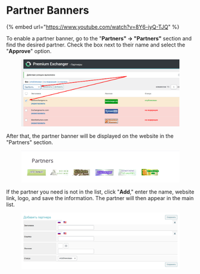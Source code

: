 # Partner Banners

{% embed url="https://www.youtube.com/watch?v=8Y6-iyQ-TJQ" %}

To enable a partner banner, go to the "**Partners" -> "Partners"** section and find the desired partner. Check the box next to their name and select the "**Approve**" option.

<figure><img src="../../.gitbook/assets/Screenshot_5 (4)_eng.png" alt=""><figcaption></figcaption></figure>

After that, the partner banner will be displayed on the website in the "Partners" section.

<figure><img src="../../.gitbook/assets/image (1025)_eng.png" alt=""><figcaption></figcaption></figure>

If the partner you need is not in the list, click "**Add**," enter the name, website link, logo, and save the information. The partner will then appear in the main list.

<figure><img src="../../.gitbook/assets/Screenshot_7 (3)_eng.png" alt=""><figcaption></figcaption></figure>